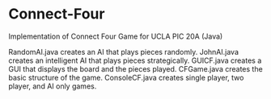 # Connect-Four
Implementation of Connect Four Game for UCLA PIC 20A (Java)

RandomAI.java creates an AI that plays pieces randomly.
JohnAI.java creates an intelligent AI that plays pieces strategically.
GUICF.java creates a GUI that displays the board and the pieces played.
CFGame.java creates the basic structure of the game.
ConsoleCF.java creates single player, two player, and AI only games.
